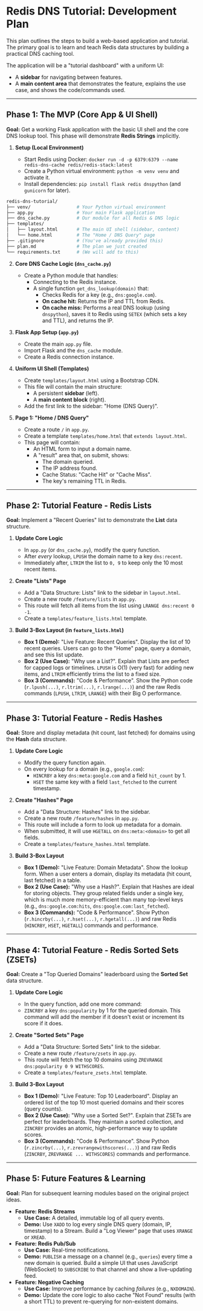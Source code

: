 # Redis DNS Tutorial: Development Plan

This plan outlines the steps to build a web-based application and tutorial. The primary goal is to learn and teach Redis data structures by building a practical DNS caching tool.

The application will be a "tutorial dashboard" with a uniform UI:

- A **sidebar** for navigating between features.
- A **main content area** that demonstrates the feature, explains the use case, and shows the code/commands used.

---

## Phase 1: The MVP (Core App & UI Shell)

**Goal:** Get a working Flask application with the basic UI shell and the core DNS lookup tool. This phase will demonstrate **Redis Strings** implicitly.

1.  **Setup (Local Environment)**

    - Start Redis using Docker: `docker run -d -p 6379:6379 --name redis-dns-cache redis/redis-stack:latest`
    - Create a Python virtual environment: `python -m venv venv` and activate it.
    - Install dependencies: `pip install flask redis dnspython` (and `gunicorn` for later).

```bash
redis-dns-tutorial/
├── venv/                 # Your Python virtual environment
├── app.py                # Your main Flask application
├── dns_cache.py          # Our module for all Redis & DNS logic
├── templates/
│   ├── layout.html       # The main UI shell (sidebar, content)
│   └── home.html         # The "Home / DNS Query" page
├── .gitignore            # (You've already provided this)
├── plan.md               # The plan we just created
└── requirements.txt      # (We will add to this)
```

2.  **Core DNS Cache Logic (`dns_cache.py`)**

    - Create a Python module that handles:
      - Connecting to the Redis instance.
      - A single function `get_dns_lookup(domain)` that:
        - Checks Redis for a key (e.g., `dns:google.com`).
        - **On cache hit:** Returns the IP and TTL from Redis.
        - **On cache miss:** Performs a real DNS lookup (using `dnspython`), saves it to Redis using `SETEX` (which sets a key and TTL), and returns the IP.

3.  **Flask App Setup (`app.py`)**

    - Create the main `app.py` file.
    - Import Flask and the `dns_cache` module.
    - Create a Redis connection instance.

4.  **Uniform UI Shell (Templates)**

    - Create `templates/layout.html` using a Bootstrap CDN.
    - This file will contain the main structure:
      - A persistent **sidebar** (left).
      - A **main content block** (right).
    - Add the first link to the sidebar: "Home (DNS Query)".

5.  **Page 1: "Home / DNS Query"**
    - Create a route `/` in `app.py`.
    - Create a template `templates/home.html` that `extends layout.html`.
    - This page will contain:
      - An HTML form to input a domain name.
      - A "result" area that, on submit, shows:
        - The domain queried.
        - The IP address found.
        - Cache Status: "Cache Hit" or "Cache Miss".
        - The key's remaining TTL in Redis.

---

## Phase 2: Tutorial Feature - Redis Lists

**Goal:** Implement a "Recent Queries" list to demonstrate the **List** data structure.

1.  **Update Core Logic**

    - In `app.py` (or `dns_cache.py`), modify the query function.
    - After _every_ lookup, `LPUSH` the domain name to a key `dns:recent`.
    - Immediately after, `LTRIM` the list to `0, 9` to keep only the 10 most recent items.

2.  **Create "Lists" Page**

    - Add a "Data Structure: Lists" link to the sidebar in `layout.html`.
    - Create a new route `/feature/lists` in `app.py`.
    - This route will fetch all items from the list using `LRANGE dns:recent 0 -1`.
    - Create a `templates/feature_lists.html` template.

3.  **Build 3-Box Layout (in `feature_lists.html`)**
    - **Box 1 (Demo):** "Live Feature: Recent Queries". Display the list of 10 recent queries. Users can go to the "Home" page, query a domain, and see this list update.
    - **Box 2 (Use Case):** "Why use a List?". Explain that Lists are perfect for capped logs or timelines. `LPUSH` is O(1) (very fast) for adding new items, and `LTRIM` efficiently trims the list to a fixed size.
    - **Box 3 (Commands):** "Code & Performance". Show the Python code (`r.lpush(...)`, `r.ltrim(...)`, `r.lrange(...)`) and the raw Redis commands (`LPUSH`, `LTRIM`, `LRANGE`) with their Big O performance.

---

## Phase 3: Tutorial Feature - Redis Hashes

**Goal:** Store and display metadata (hit count, last fetched) for domains using the **Hash** data structure.

1.  **Update Core Logic**

    - Modify the query function again.
    - On every lookup for a domain (e.g., `google.com`):
      - `HINCRBY` a key `dns:meta:google.com` and a field `hit_count` by 1.
      - `HSET` the same key with a field `last_fetched` to the current timestamp.

2.  **Create "Hashes" Page**

    - Add a "Data Structure: Hashes" link to the sidebar.
    - Create a new route `/feature/hashes` in `app.py`.
    - This route will include a form to look up metadata for a domain.
    - When submitted, it will use `HGETALL` on `dns:meta:<domain>` to get all fields.
    - Create a `templates/feature_hashes.html` template.

3.  **Build 3-Box Layout**
    - **Box 1 (Demo):** "Live Feature: Domain Metadata". Show the lookup form. When a user enters a domain, display its metadata (hit count, last fetched) in a table.
    - **Box 2 (Use Case):** "Why use a Hash?". Explain that Hashes are ideal for storing objects. They group related fields under a single key, which is much more memory-efficient than many top-level keys (e.g., `dns:google.com:hits`, `dns:google.com:last_fetched`).
    - **Box 3 (Commands):** "Code & Performance". Show Python (`r.hincrby(...)`, `r.hset(...)`, `r.hgetall(...)`) and raw Redis (`HINCRBY`, `HSET`, `HGETALL`) commands and performance.

---

## Phase 4: Tutorial Feature - Redis Sorted Sets (ZSETs)

**Goal:** Create a "Top Queried Domains" leaderboard using the **Sorted Set** data structure.

1.  **Update Core Logic**

    - In the query function, add one more command:
    - `ZINCRBY` a key `dns:popularity` by 1 for the queried domain. This command will add the member if it doesn't exist or increment its score if it does.

2.  **Create "Sorted Sets" Page**

    - Add a "Data Structure: Sorted Sets" link to the sidebar.
    - Create a new route `/feature/zsets` in `app.py`.
    - This route will fetch the top 10 domains using `ZREVRANGE dns:popularity 0 9 WITHSCORES`.
    - Create a `templates/feature_zsets.html` template.

3.  **Build 3-Box Layout**
    - **Box 1 (Demo):** "Live Feature: Top 10 Leaderboard". Display an ordered list of the top 10 most queried domains and their scores (query counts).
    - **Box 2 (Use Case):** "Why use a Sorted Set?". Explain that ZSETs are perfect for leaderboards. They maintain a sorted collection, and `ZINCRBY` provides an atomic, high-performance way to update scores.
    - **Box 3 (Commands):** "Code & Performance". Show Python (`r.zincrby(...)`, `r.zrevrangewithscores(...)`) and raw Redis (`ZINCRBY`, `ZREVRANGE ... WITHSCORES`) commands and performance.

---

## Phase 5: Future Features & Learning

**Goal:** Plan for subsequent learning modules based on the original project ideas.

- **Feature: Redis Streams**
  - **Use Case:** A detailed, immutable log of all query events.
  - **Demo:** Use `XADD` to log every single DNS query (domain, IP, timestamp) to a Stream. Build a "Log Viewer" page that uses `XRANGE` or `XREAD`.
- **Feature: Redis Pub/Sub**
  - **Use Case:** Real-time notifications.
  - **Demo:** `PUBLISH` a message on a channel (e.g., `queries`) every time a new domain is queried. Build a simple UI that uses JavaScript (WebSocket) to `SUBSCRIBE` to that channel and show a live-updating feed.
- **Feature: Negative Caching**
  - **Use Case:** Improve performance by caching _failures_ (e.g., `NXDOMAIN`).
  - **Demo:** Update the core logic to also cache "Not Found" results (with a short TTL) to prevent re-querying for non-existent domains.
